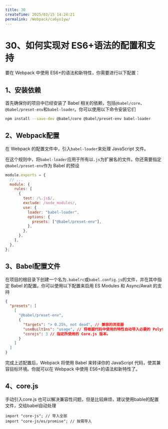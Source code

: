 ```yaml
---
title: 30
createTime: 2025/03/15 14:24:21
permalink: /Webpack/ca6yo1yw/
---
```

# 30、如何实现对 ES6+语法的配置和支持

要在 Webpack 中使用 ES6+的语法和新特性，你需要进行以下配置：

## 1、安装依赖

首先确保你的项目中已经安装了 Babel 相关的依赖，包括`@babel/core`、`@babel/preset-env`和`babel-loader`。你可以使用以下命令安装它们

```bash
npm install --save-dev @babel/core @babel/preset-env babel-loader
```

## 2、Webpack配置

在 Webpack 的配置文件中，引入`babel-loader`来处理 JavaScript 文件。

在这个规则中，将`babel-loader`应用于所有以`.js`为扩展名的文件。你还需要指定`@babel/preset-env`作为 Babel 的预设

```javascript
module.exports = {
  // ...
  module: {
    rules: [
      {
        test: /\.js$/,
        exclude: /node_modules/,
        use: {
          loader: "babel-loader",
          options: {
            presets: ["@babel/preset-env"],
          },
        },
      },
    ],
  },
};
```

## 3、Babel配置文件

在项目的根目录下创建一个名为`.babelrc`或`babel.config.js`的文件，并在其中指定 Babel 的配置。你可以使用以下配置来启用 ES Modules 和 Async/Await 的支持

```json
{
  "presets": [
    [
      "@babel/preset-env",
      {
        "targets": "> 0.25%, not dead", // 兼容的浏览器
        "useBuiltIns": "usage", // 将根据代码中使用的特性自动导入必要的 Polyfill
        "corejs": 3 // 指定所使用的 Core.js 版本。
      }
    ]
  ]
}
```

完成上述配置后，Webpack 将使用 Babel 来转译你的 JavaScript 代码，使其兼容目标环境。你就可以在 Webpack 中使用 ES6+的语法和新特性了。

## 4、core.js<Badge text="不推荐" />

手动引入core.js 也可以解决兼容性问题，但是比较麻烦，建议使用bable的配置文件，交给babel自动处理

```
import "core-js"; // 导入全部
import "core-js/es/promise"; // 按需导入
```

